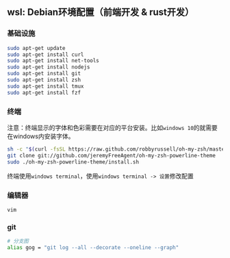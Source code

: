 ## wsl: Debian环境配置（前端开发 & rust开发）

### 基础设施

```sh
sudo apt-get update
sudo apt-get install curl
sudo apt-get install net-tools
sudo apt-get install nodejs
sudo apt-get install git
sudo apt-get install zsh
sudo apt-get install tmux
sudo apt-get install fzf
```

### 终端

注意：终端显示的字体和色彩需要在对应的平台安装。比如`windows 10`的就需要在windows内安装字体。

```sh
sh -c "$(curl -fsSL https://raw.github.com/robbyrussell/oh-my-zsh/master/tools/install.sh)"
git clone git://github.com/jeremyFreeAgent/oh-my-zsh-powerline-theme
sudo ./oh-my-zsh-powerline-theme/install.sh 
```

终端使用`windows terminal`，使用`windows terminal -> 设置`修改配置

### 编辑器

`vim`

### git

```sh
# 分支图
alias gog = "git log --all --decorate --oneline --graph"
```
